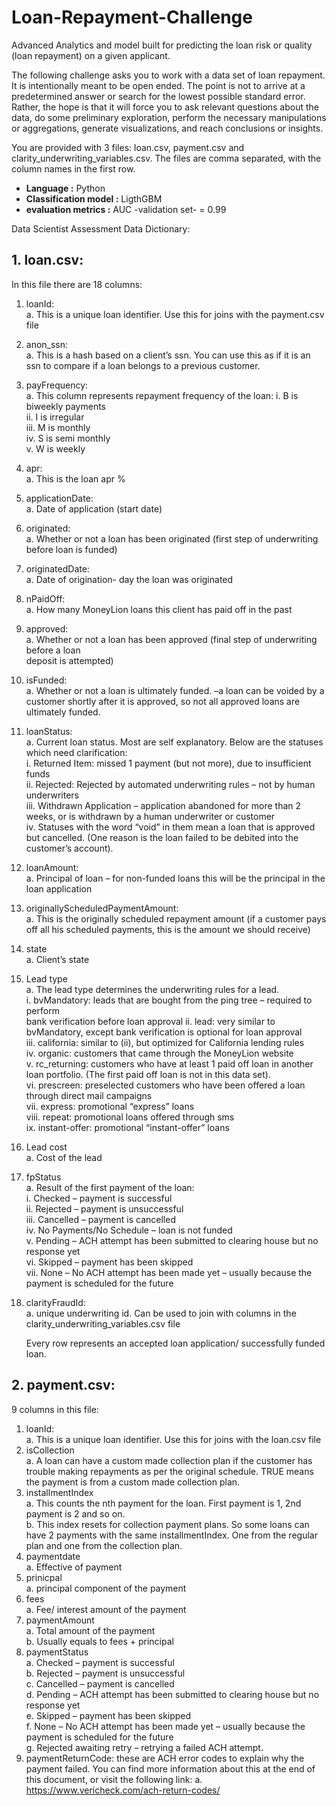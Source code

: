 # Loan-Repayment-Challenge
Advanced Analytics and model built for predicting the loan risk or quality (loan repayment) on a given applicant.

The following challenge asks you to work with a data set of loan repayment. It is intentionally meant to be open ended. The
point is not to arrive at a predetermined answer or search for the lowest possible standard error. Rather, the hope
is that it will force you to ask relevant questions about the data, do some preliminary exploration, perform the
necessary manipulations or aggregations, generate visualizations, and reach conclusions or insights.

You are provided with 3 files: loan.csv, payment.csv and clarity_underwriting_variables.csv. The files are
comma separated, with the column names in the first row.

* **Language :** Python
* **Classification model :** LigthGBM
* **evaluation metrics :** AUC -validation set- = 0.99 

Data Scientist Assessment Data Dictionary:

## 1. loan.csv:<br>
In this file there are 18 columns:<br>
1. loanId:<br>
    a. This is a unique loan identifier. Use this for joins with the payment.csv file
2. anon_ssn:<br>
    a. This is a hash based on a client’s ssn. You can use this as if it is an ssn to compare if a
    loan belongs to a previous customer.
3. payFrequency:<br>
    a. This column represents repayment frequency of the loan:
      i. B is biweekly payments<br>
      ii. I is irregular<br>
      iii. M is monthly<br>
      iv. S is semi monthly<br>
      v. W is weekly<br>
4. apr:<br>
    a. This is the loan apr %<br>
5. applicationDate:<br>
    a. Date of application (start date)<br>
6. originated:<br>
    a. Whether or not a loan has been originated (first step of underwriting before loan is
    funded)<br>
7. originatedDate:<br>
    a. Date of origination- day the loan was originated
8. nPaidOff:<br>
    a. How many MoneyLion loans this client has paid off in the past<br>
9. approved:<br>
    a. Whether or not a loan has been approved (final step of underwriting before a loan<br>
        deposit is attempted)
10. isFunded:<br>
    a. Whether or not a loan is ultimately funded. –a loan can be voided by a customer
    shortly after it is approved, so not all approved loans are ultimately funded.
11. loanStatus:<br>
    a. Current loan status. Most are self explanatory. Below are the statuses which need
    clarification:<br>
        i. Returned Item: missed 1 payment (but not more), due to insufficient funds<br>
        ii. Rejected: Rejected by automated underwriting rules – not by human
        underwriters<br>
        iii. Withdrawn Application – application abandoned for more than 2 weeks, or is
        withdrawn by a human underwriter or customer<br>
        iv. Statuses with the word “void” in them mean a loan that is approved but
        cancelled. (One reason is the loan failed to be debited into the customer’s
         account).<br>
12. loanAmount:<br>
    a. Principal of loan – for non-funded loans this will be the principal in the loan
    application
13. originallyScheduledPaymentAmount:<br>
    a. This is the originally scheduled repayment amount (if a customer pays off all his
    scheduled payments, this is the amount we should receive)<br>
14. state<br>
    a. Client’s state<br>
15. Lead type<br>
    a. The lead type determines the underwriting rules for a lead.<br>
    i. bvMandatory: leads that are bought from the ping tree – required to perform<br>
    bank verification before loan approval
    ii. lead: very similar to bvMandatory, except bank verification is optional for
    loan approval<br>
    iii. california: similar to (ii), but optimized for California lending rules<br>
    iv. organic: customers that came through the MoneyLion website<br>
    v. rc_returning: customers who have at least 1 paid off loan in another loan
    portfolio. (The first paid off loan is not in this data set).<br>
    vi. prescreen: preselected customers who have been offered a loan through
    direct mail campaigns<br>
    vii. express: promotional “express” loans<br>
    viii. repeat: promotional loans offered through sms<br>
    ix. instant-offer: promotional “instant-offer” loans<br>
16. Lead cost<br>
    a. Cost of the lead<br>
17. fpStatus<br>
    a. Result of the first payment of the loan:<br>
    i. Checked – payment is successful<br>
    ii. Rejected – payment is unsuccessful<br>
    iii. Cancelled – payment is cancelled<br>
    iv. No Payments/No Schedule – loan is not funded<br>
    v. Pending – ACH attempt has been submitted to clearing house but no
    response yet<br>
    vi. Skipped – payment has been skipped<br>
    vii. None – No ACH attempt has been made yet – usually because the payment is
    scheduled for the future<br>
18. clarityFraudId:<br>
    a. unique underwriting id. Can be used to join with columns in the
    clarity_underwriting_variables.csv file  <br>
    
    Every row represents an accepted loan application/ successfully funded loan.

## 2. payment.csv:<br>
9 columns in this file:<br>
1. loanId:<br>
    a. This is a unique loan identifier. Use this for joins with the loan.csv file<br>
2. isCollection<br>
    a. A loan can have a custom made collection plan if the customer has trouble making
    repayments as per the original schedule. TRUE means the payment is from a custom
    made collection plan.<br>
3. installmentIndex<br>
    a. This counts the nth payment for the loan. First payment is 1, 2nd payment is 2 and so
on.<br>
    b. This index resets for collection payment plans. So some loans can have 2 payments
    with the same installmentIndex. One from the regular plan and one from the
    collection plan.<br>
4. paymentdate<br>
    a. Effective of payment<br>
5. prinicpal<br>
    a. principal component of the payment<br>
6. fees<br>
    a. Fee/ interest amount of the payment<br>
7. paymentAmount<br>
    a. Total amount of the payment<br>
    b. Usually equals to fees + principal<br>
8. paymentStatus<br>
    a. Checked – payment is successful<br>
    b. Rejected – payment is unsuccessful<br>
    c. Cancelled – payment is cancelled<br>
    d. Pending – ACH attempt has been submitted to clearing house but no response yet<br>
    e. Skipped – payment has been skipped<br>
    f. None – No ACH attempt has been made yet – usually because the payment is
    scheduled for the future<br>
    g. Rejected awaiting retry – retrying a failed ACH attempt.<br>
9. paymentReturnCode: these are ACH error codes to explain why the payment failed. You can
find more information about this at the end of this document, or visit the following link:
a. https://www.vericheck.com/ach-return-codes/
